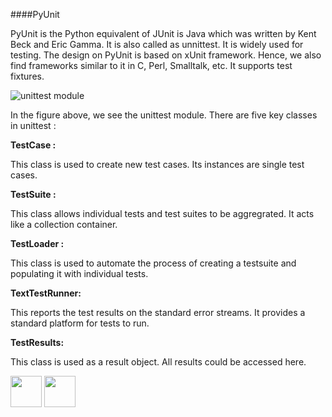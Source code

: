 
####PyUnit

PyUnit is the Python equivalent of JUnit is Java which was written by Kent Beck and Eric Gamma. It is also called as unnittest. It is widely used for testing. The design on PyUnit is based on xUnit framework. Hence, we also find frameworks similar to it in C, Perl, Smalltalk, etc. It supports test fixtures.



![unittest module](http://twimgs.com/ddj/images/article/2014/0114/PythonUnitTest1.gif)

In the figure above, we see the unittest module. There are five key classes in unittest :

<p><b>TestCase :</b></p>
This class is used to create new test cases. Its instances are single test cases.


<p><b>TestSuite :</b></p>
This class allows individual tests and test suites to be aggregrated. It acts like a collection container.


<p><b>TestLoader :</b></p>
This class is used to automate the process of creating a testsuite and populating it with individual tests.


<p><b>TextTestRunner:</b></p>
This reports the test results on the standard error streams. It provides a standard platform for tests to run.

<p><b>TestResults:</b></p>
This class is used as a result object. All results could be accessed here.

[<img src="https://cloud.githubusercontent.com/assets/14101008/10718970/e8253ecc-7b43-11e5-8fcb-af3acab64686.png" width="50" height="50"></img>](https://github.com/hariniiyer/CSCI-5828_Presentation2_Testing-Frameworks/blob/master/pythonframe.md)
[<img src="https://cloud.githubusercontent.com/assets/14101008/10718969/e5b6db32-7b43-11e5-886a-b848ca79f105.png" width="50" height="50"></img>](https://github.com/hariniiyer/CSCI-5828_Presentation2_Testing-Frameworks/blob/master/unittestcode.md)


